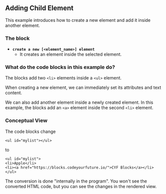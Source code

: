 ## Adding Child Element

This example introduces how to create a new element and add it inside another element.

### The block
- **`create a new [<element_name>] element`**
  - It creates an element inside the selected element.
    
### What do the code blocks in this example do?

The blocks add two `<li>` elements inside a `<ul>` element.

When creating a new element, we can immediately set its attributes and text content.

We can also add another element inside a newly created element.
In this example, the blocks add an `<a>` element inside the second `<li>` element.


### Conceptual View ###
The code blocks change
```
<ul id="mylist"></ul>
```
to
```
<ul id="mylist">
<li>Apple</li>
<li><a href="https://blocks.codeyourfuture.io/">CYF Blocks</a></li>
</ul>
```

The conversion is done "internally in the program". You won't see the converted HTML code, but you can see the changes in the rendered view.

